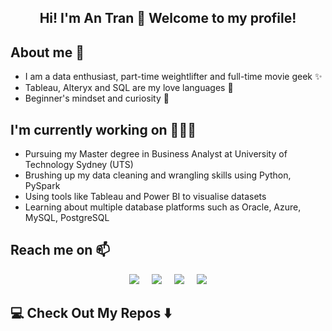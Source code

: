 <h2  align="center"> Hi! I'm An Tran 👋 Welcome to my profile! 

## About me 🌱
- I am a data enthusiast, part-time weightlifter and full-time movie geek ✨
- Tableau, Alteryx and SQL are my love languages 📖
- Beginner's mindset and curiosity 🧠

## I'm currently working on 🚴🏻‍♀️

- Pursuing my Master degree in Business Analyst at University of Technology Sydney (UTS)
- Brushing up my data cleaning and wrangling skills using Python, PySpark
- Using tools like Tableau and Power BI to visualise datasets
- Learning about multiple database platforms such as Oracle, Azure, MySQL, PostgreSQL


## Reach me on 📫</h2>
<p align="center">
  <a target="_blank"href="https://www.linkedin.com/in/antran-28/"><img src="https://img.shields.io/badge/linkedin-%230077B5.svg?&style=for-the-badge&logo=linkedin&logoColor=white" /></a>&nbsp;&nbsp;&nbsp;&nbsp;
  <a target="_blank"href="https://www.kaggle.com/thanhthuyantran/"><img src ="https://img.shields.io/badge/Kaggle-035a7d?style=for-the-badge&logo=kaggle&logoColor=white" /></a>&nbsp;&nbsp;&nbsp;&nbsp;
  <a href="mailto:tranthuyan.198@gmail.com?subject=Hello%20Ileri,%20From%20Github"><img src="https://img.shields.io/badge/gmail-%23D14836.svg?&style=for-the-badge&logo=gmail&logoColor=white" /></a>&nbsp;&nbsp;&nbsp;&nbsp;
  <a target="_blank" href="https://public.tableau.com/app/profile/an.tran4426"><img src="https://img.shields.io/badge/-Tableau-E97627?style=for-the-badge&logo=Tableau&logoColor=white"></img></a>
</p>



## 💻 Check Out My Repos ⬇️ </h2> 
